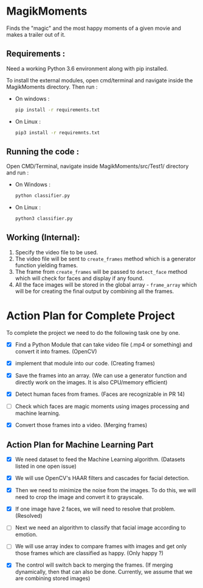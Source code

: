 # MagikMoments

Finds the "magic" and the most happy moments of a given movie and makes a trailer out of it.


## Requirements :

Need a working Python 3.6 environment along with pip installed. 

To install the external modules, open cmd/terminal and navigate inside the MagikMoments directory.
Then run :
* On windows :
    ```bash
    pip install -r requirements.txt
    ```

* On Linux :
    ```bash
    pip3 install -r requiremnts.txt 
    ```
## Running the code :

Open CMD/Terminal, navigate inside MagikMoments/src/Test1/ directory and run :
* On Windows :
    ```bash
    python classifier.py
    ``` 
* On Linux :
    ```bash
    python3 classifier.py
    ```

## Working (Internal):

1. Specify the video file to be used.
2. The video file will be sent to `create_frames` method which is a generator function yielding frames.
3. The frame from `create_frames` will be passed to `detect_face` method which will check for faces and display if any found.
4. All the face images will be stored in the global array - `frame_array` which will be for creating the final output by combining all the frames. 

# Action Plan for Complete Project

To complete the project we need to do the following task one by one.

- [x] Find a Python Module that can take video file (.mp4 or something) and convert it into frames. (OpenCV)

- [x] implement that module into our code. (Creating frames)

- [x] Save the frames into an array. (We can use a generator function and directly work on the images. It is also CPU/memory efficient)

- [x] Detect human faces from frames. (Faces are recognizable in PR 14)

- [ ] Check which faces are magic moments using images processing and machine learning.

- [x] Convert those frames into a video. (Merging frames)

## Action Plan for Machine Learning Part

- [x] We need dataset to feed the Machine Learning algorithm. (Datasets listed in one open issue)

- [x] We will use OpenCV's HAAR filters and cascades for facial detection.

- [x] Then we need to minimize the noise from the images. To do this, we will need to crop the image and convert it to grayscale.

- [x] If one image have 2 faces, we will need to resolve that problem.(Resolved)

- [ ] Next we need an algorithm to classify that facial image according to emotion.

- [ ] We will use array index to compare frames with images and get only those frames which are classified as happy. (Only happy ?)

- [x] The control will switch back to merging the frames. (If merging dynamically, then that can also be done. Currently, we assume that we are combining stored images)
